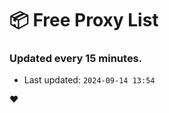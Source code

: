 # :package: Free Proxy List
### Updated every 15 minutes.

- Last updated: `2024-09-14 13:54`

:heart:
